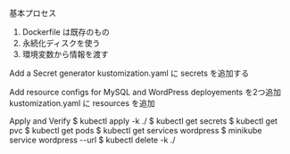 基本プロセス
1. Dockerfile は既存のもの
2. 永続化ディスクを使う
3. 環境変数から情報を渡す

Add a Secret generator
    kustomization.yaml に secrets を追加する

Add resource configs for MySQL and WordPress
    deployements を2つ追加
    kustomization.yaml に resources を追加

Apply and Verify
    $ kubectl apply -k ./
    $ kubectl get secrets
    $ kubectl get pvc
    $ kubectl get pods
    $ kubectl get services wordpress
    $ minikube service wordpress --url
    $ kubectl delete -k ./
